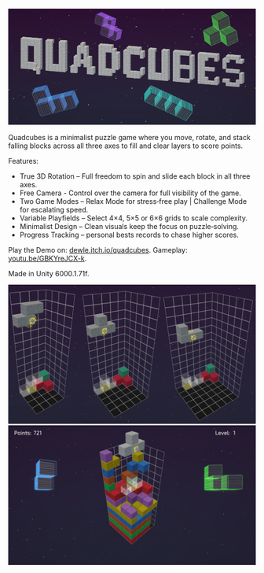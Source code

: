 ![Quadcubes Logo](3Detris/Assets/Recordings/Quadcubes_store_capsule_header.png)

Quadcubes is a minimalist puzzle game where you move, rotate, and stack falling blocks across all three axes to fill and clear layers to score points.

Features:

  * True 3D Rotation – Full freedom to spin and slide each block in all three axes.
  * Free Camera - Control over the camera for full visibility of the game.
  * Two Game Modes – Relax Mode for stress‑free play | Challenge Mode for escalating speed.
  * Variable Playfields – Select 4×4, 5×5 or 6×6 grids to scale complexity.
  * Minimalist Design – Clean visuals keep the focus on puzzle‑solving.
  * Progress Tracking – personal bests records to chase higher scores.

Play the Demo on: [dewle.itch.io/quadcubes](https://dewle.itch.io/quadcubes).
Gameplay: [youtu.be/GBKYreJCX-k](https://youtu.be/GBKYreJCX-k).

Made in Unity 6000.1.71f.

![Quadcubes Sizes](3Detris/Assets/Recordings/Quadcubes_Description_Screenshots.png)
![Quadcubes Gameplay](3Detris/Assets/Recordings/Quadcubes_Gameplay.png)
